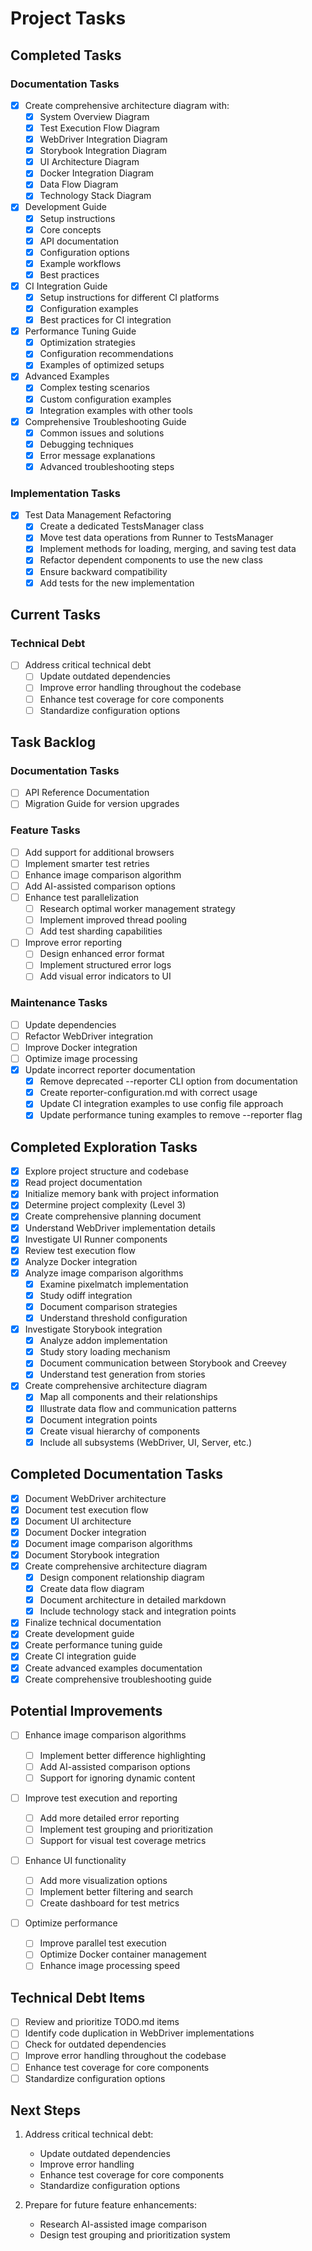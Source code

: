 # Project Tasks

## Completed Tasks

### Documentation Tasks

- [x] Create comprehensive architecture diagram with:
  - [x] System Overview Diagram
  - [x] Test Execution Flow Diagram
  - [x] WebDriver Integration Diagram
  - [x] Storybook Integration Diagram
  - [x] UI Architecture Diagram
  - [x] Docker Integration Diagram
  - [x] Data Flow Diagram
  - [x] Technology Stack Diagram
- [x] Development Guide
  - [x] Setup instructions
  - [x] Core concepts
  - [x] API documentation
  - [x] Configuration options
  - [x] Example workflows
  - [x] Best practices
- [x] CI Integration Guide
  - [x] Setup instructions for different CI platforms
  - [x] Configuration examples
  - [x] Best practices for CI integration
- [x] Performance Tuning Guide
  - [x] Optimization strategies
  - [x] Configuration recommendations
  - [x] Examples of optimized setups
- [x] Advanced Examples
  - [x] Complex testing scenarios
  - [x] Custom configuration examples
  - [x] Integration examples with other tools
- [x] Comprehensive Troubleshooting Guide
  - [x] Common issues and solutions
  - [x] Debugging techniques
  - [x] Error message explanations
  - [x] Advanced troubleshooting steps

### Implementation Tasks

- [x] Test Data Management Refactoring
  - [x] Create a dedicated TestsManager class
  - [x] Move test data operations from Runner to TestsManager
  - [x] Implement methods for loading, merging, and saving test data
  - [x] Refactor dependent components to use the new class
  - [x] Ensure backward compatibility
  - [x] Add tests for the new implementation

## Current Tasks

### Technical Debt

- [ ] Address critical technical debt
  - [ ] Update outdated dependencies
  - [ ] Improve error handling throughout the codebase
  - [ ] Enhance test coverage for core components
  - [ ] Standardize configuration options

## Task Backlog

### Documentation Tasks

- [ ] API Reference Documentation
- [ ] Migration Guide for version upgrades

### Feature Tasks

- [ ] Add support for additional browsers
- [ ] Implement smarter test retries
- [ ] Enhance image comparison algorithm
- [ ] Add AI-assisted comparison options
- [ ] Enhance test parallelization
  - [ ] Research optimal worker management strategy
  - [ ] Implement improved thread pooling
  - [ ] Add test sharding capabilities
- [ ] Improve error reporting
  - [ ] Design enhanced error format
  - [ ] Implement structured error logs
  - [ ] Add visual error indicators to UI

### Maintenance Tasks

- [ ] Update dependencies
- [ ] Refactor WebDriver integration
- [ ] Improve Docker integration
- [ ] Optimize image processing
- [x] Update incorrect reporter documentation
  - [x] Remove deprecated --reporter CLI option from documentation
  - [x] Create reporter-configuration.md with correct usage
  - [x] Update CI integration examples to use config file approach
  - [x] Update performance tuning examples to remove --reporter flag

## Completed Exploration Tasks

- [x] Explore project structure and codebase
- [x] Read project documentation
- [x] Initialize memory bank with project information
- [x] Determine project complexity (Level 3)
- [x] Create comprehensive planning document
- [x] Understand WebDriver implementation details
- [x] Investigate UI Runner components
- [x] Review test execution flow
- [x] Analyze Docker integration
- [x] Analyze image comparison algorithms
  - [x] Examine pixelmatch implementation
  - [x] Study odiff integration
  - [x] Document comparison strategies
  - [x] Understand threshold configuration
- [x] Investigate Storybook integration
  - [x] Analyze addon implementation
  - [x] Study story loading mechanism
  - [x] Document communication between Storybook and Creevey
  - [x] Understand test generation from stories
- [x] Create comprehensive architecture diagram
  - [x] Map all components and their relationships
  - [x] Illustrate data flow and communication patterns
  - [x] Document integration points
  - [x] Create visual hierarchy of components
  - [x] Include all subsystems (WebDriver, UI, Server, etc.)

## Completed Documentation Tasks

- [x] Document WebDriver architecture
- [x] Document test execution flow
- [x] Document UI architecture
- [x] Document Docker integration
- [x] Document image comparison algorithms
- [x] Document Storybook integration
- [x] Create comprehensive architecture diagram
  - [x] Design component relationship diagram
  - [x] Create data flow diagram
  - [x] Document architecture in detailed markdown
  - [x] Include technology stack and integration points
- [x] Finalize technical documentation
- [x] Create development guide
- [x] Create performance tuning guide
- [x] Create CI integration guide
- [x] Create advanced examples documentation
- [x] Create comprehensive troubleshooting guide

## Potential Improvements

- [ ] Enhance image comparison algorithms

  - [ ] Implement better difference highlighting
  - [ ] Add AI-assisted comparison options
  - [ ] Support for ignoring dynamic content

- [ ] Improve test execution and reporting

  - [ ] Add more detailed error reporting
  - [ ] Implement test grouping and prioritization
  - [ ] Support for visual test coverage metrics

- [ ] Enhance UI functionality

  - [ ] Add more visualization options
  - [ ] Implement better filtering and search
  - [ ] Create dashboard for test metrics

- [ ] Optimize performance
  - [ ] Improve parallel test execution
  - [ ] Optimize Docker container management
  - [ ] Enhance image processing speed

## Technical Debt Items

- [ ] Review and prioritize TODO.md items
- [ ] Identify code duplication in WebDriver implementations
- [ ] Check for outdated dependencies
- [ ] Improve error handling throughout the codebase
- [ ] Enhance test coverage for core components
- [ ] Standardize configuration options

## Next Steps

1. Address critical technical debt:

   - Update outdated dependencies
   - Improve error handling
   - Enhance test coverage for core components
   - Standardize configuration options

2. Prepare for future feature enhancements:
   - Research AI-assisted image comparison
   - Design test grouping and prioritization system
